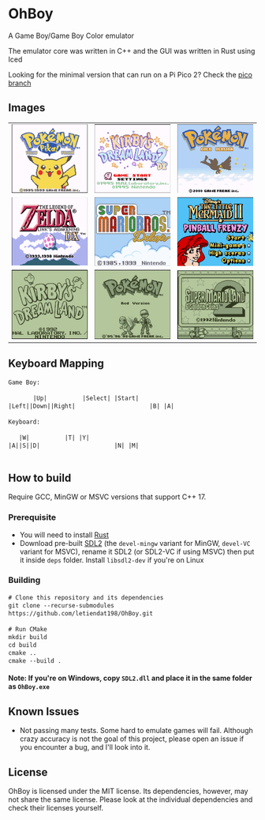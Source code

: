 # OhBoy

A Game Boy/Game Boy Color emulator

The emulator core was written in C++ and the GUI was written in Rust using Iced

Looking for the minimal version that can run on a Pi Pico 2? Check the [pico branch](https://github.com/letiendat198/OhBoy/tree/pico)

## Images

|                        |                        |                        |
|------------------------|------------------------|------------------------|
| ![](images/image1.png) | ![](images/image2.png) | ![](images/image3.png) |
| ![](images/image4.png) | ![](images/image5.png) | ![](images/image6.png) | 
| ![](images/image7.png) | ![](images/image8.png) | ![](images/image9.png) | 

## Keyboard Mapping
```
Game Boy:

       |Up|          |Select| |Start| 
|Left||Down||Right|                     |B| |A|

Keyboard:

   |W|          |T| |Y| 
|A||S||D|                     |N| |M|
      
```

## How to build
Require GCC, MinGW or MSVC versions that support C++ 17.
### Prerequisite
- You will need to install [Rust](https://www.rust-lang.org/tools/install)
- Download pre-built [SDL2](https://github.com/libsdl-org/SDL/releases/tag/release-2.30.8) (the `devel-mingw` variant for MinGW, `devel-VC` variant for MSVC), 
rename it SDL2 (or SDL2-VC if using MSVC) then put it inside `deps` folder.  Install `libsdl2-dev` if you're on Linux
### Building
```
# Clone this repository and its dependencies
git clone --recurse-submodules https://github.com/letiendat198/OhBoy.git

# Run CMake
mkdir build
cd build
cmake .. 
cmake --build .
```

#### Note: If you're on Windows, copy `SDL2.dll` and place it in the same folder as `OhBoy.exe`

## Known Issues

- Not passing many tests. Some hard to emulate games will fail. Although crazy accuracy is not
the goal of this project, please open an issue if you encounter a bug, and I'll look into it.

## License

OhBoy is licensed under the MIT license. Its dependencies, however, may not share the same license. Please look at the individual
dependencies and check their licenses yourself.